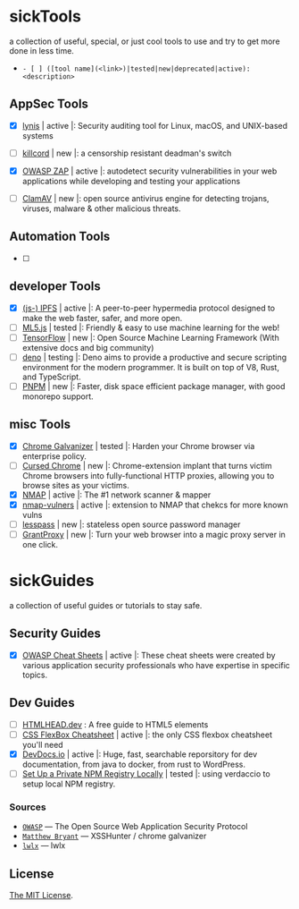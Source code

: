 # sickTools
a collection of useful, special, or just cool tools to use and try to get more done in less time.

- `- [ ] ([tool name](<link>)|tested|new|deprecated|active): <description> `


## AppSec Tools
- [x] [lynis](https://github.com/CISOfy/lynis) | active |: Security auditing tool for Linux, macOS, and UNIX-based systems
- [ ] [killcord](https://github.com/nomasters/killcord) | new |: a censorship resistant deadman's switch
- [x] [OWASP ZAP](https://github.com/zaproxy/zaproxy) | active |: autodetect security vulnerabilities in your web applications while developing and testing your applications
- [ ] [ClamAV](https://github.com/Cisco-Talos/clamav-faq) | new |: open source antivirus engine for detecting trojans, viruses, malware & other malicious threats.


## Automation Tools
- [ ]


## developer Tools
- [x] [(js-) IPFS](https://github.com/ipfs/js-ipfs) | active |: A peer-to-peer hypermedia protocol
designed to make the web faster, safer, and more open.
- [ ] [ML5.js](https://github.com/ml5js/ml5-library) | tested |: Friendly & easy to use machine learning for the web!
- [ ] [TensorFlow](https://github.com/tensorflow) | new |: Open Source Machine Learning Framework (With extensive docs and big community)
- [ ] [deno](https://github.com/denoland/deno) | testing |: Deno aims to provide a productive and secure scripting environment for the modern programmer. It is built on top of V8, Rust, and TypeScript.
- [ ] [PNPM](https://github.com/pnpm/pnpm) | new |: Faster, disk space efficient package manager, with good monorepo support.

## misc Tools
- [x] [Chrome Galvanizer](https://thehackerblog.com/galvanizer/) | tested |: Harden your Chrome browser via enterprise policy.
- [ ] [Cursed Chrome](https://github.com/mandatoryprogrammer/CursedChrome) | new |: Chrome-extension implant that turns victim Chrome browsers into fully-functional HTTP proxies, allowing you to browse sites as your victims.
- [x] [NMAP](https://github.com/nmap/nmap) | active |: The #1 network scanner & mapper
- [x] [nmap-vulners](https://github.com/vulnersCom/nmap-vulners) | active |: extension to NMAP that chekcs for more known vulns
- [ ] [lesspass](https://github.com/lesspass/lesspass) | new |: stateless open source password manager
- [ ] [GrantProxy](https://grantproxy.com/) | new |: Turn your web browser into a magic proxy server in one click.

# sickGuides
a collection of useful guides or tutorials to stay safe.

## Security Guides
- [x] [OWASP Cheat Sheets](https://cheatsheetseries.owasp.org/) | active |: These cheat sheets were created by various application security professionals who have expertise in specific topics.


## Dev Guides
- [ ] [HTMLHEAD.dev](https://htmlhead.dev/) : A free guide to HTML5 <head> elements
- [ ] [CSS FlexBox Cheatsheet](https://css-tricks.com/snippets/css/a-guide-to-flexbox/) | active |: the only CSS flexbox cheatsheet you'll need
- [x] [DevDocs.io](https://devdocs.io/) | active |: Huge, fast, searchable reporsitory for dev documentation, from java to docker, from rust to WordPress.
 - [ ] [Set Up a Private NPM Registry Locally](https://blog.bitsrc.io/how-to-set-up-a-private-npm-registry-locally-1065e6790796) | tested |: using verdaccio to setup local NPM registry.

### Sources

- [`OWASP`](https://owasp.org/) — The Open Source Web Application Security Protocol
- [`Matthew Bryant`](https://github.com/mandatoryprogrammer/) — XSSHunter / chrome galvanizer
- [`lwlx`](https://skills.rendered.ch) — lwlx


## License

[The MIT License](LICENSE).
